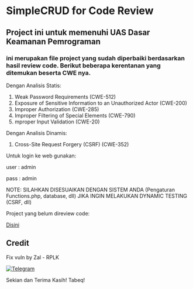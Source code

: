 # SimpleCRUD for Code Review
## Project ini untuk memenuhi UAS Dasar Keamanan Pemrograman

### ini merupakan file project yang sudah diperbaiki berdasarkan hasil review code. Berikut beberapa kerentanan yang ditemukan beserta CWE nya.

Dengan Analisis Statis:

1. Weak Password Requirements (CWE-512)
2. Exposure of Sensitive Information to an Unauthorized Actor (CWE-200)
3. Improper Authorization (CWE-285)
4. Improper Filtering of Special Elements (CWE-790)
5. mproper Input Validation (CWE-20)

Dengan Analisis Dinamis:
1. Cross-Site Request Forgery (CSRF) (CWE-352)

Untuk login ke web gunakan:

user : admin

pass : admin

NOTE: SILAHKAN DISESUAIKAN DENGAN SISTEM ANDA (Pengaturan Functions.php, database, dll) JIKA INGIN MELAKUKAN DYNAMIC TESTING (CSRF, dll)

Project yang belum direview code:

[Disini](https://github.com/hermanka/crsample)

## Credit
Fix vuln by Zal - RPLK

[![Telegram](https://img.shields.io/badge/chat-Telegram-blue.svg)](https://t.me/better_enola)

Sekian dan Terima Kasih!
Tabeq!
